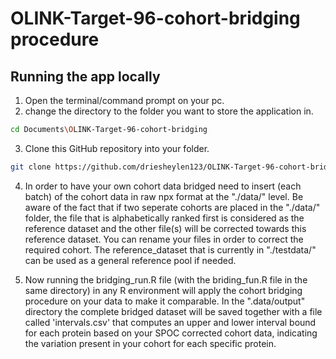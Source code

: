 # OLINK-Target-96-cohort-bridging procedure


## Running the app locally

1. Open the terminal/command prompt on your pc.
2. change the directory to the folder you want to store the application in.
```bash
cd Documents\OLINK-Target-96-cohort-bridging
```
3. Clone this GitHub repository into your folder.
```bash
git clone https://github.com/driesheylen123/OLINK-Target-96-cohort-bridging.git
```
4. In order to have your own cohort data bridged need to insert (each batch) of the cohort data in raw npx format at the "./data/" level. Be aware of the fact that if two seperate cohorts are placed in the "./data/" folder, the file that is alphabetically ranked first is considered as the reference dataset and the other file(s) will be corrected towards this reference dataset. You can rename your files in order to correct the required cohort. The reference_dataset that is currently in "./testdata/" can be used as a general reference pool if needed. 
   
5. Now running the bridging_run.R file (with the briding_fun.R file in the same directory) in any R environment will apply the cohort bridging procedure on your data to make it comparable. In the ".data/output" directory the complete bridged dataset will be saved together with a file called 'intervals.csv' that computes an upper and lower interval bound for each protein based on your SPOC corrected cohort data, indicating the variation present in your cohort for each specific protein.

